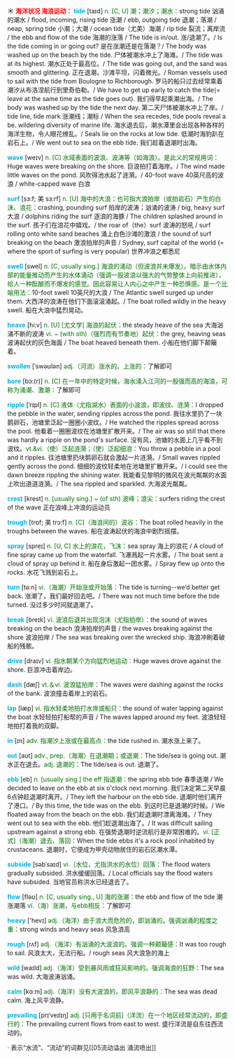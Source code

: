 ☀ <font color="red">**海洋状况 海浪运动：**</font>
<font color="sky blue">**tide**</font> [taɪd]
<font color="rgb(227, 108, 9)">n. [C, U] 潮；潮汐；潮水：</font>strong tide 汹涌的潮水 / flood, incoming, rising tide 涨潮 / ebb, outgoing tide 退潮；落潮 / neap, spring tide 小潮；大潮 / ocean tide（尤美）海潮 / rip tide 裂流；离岸流 / the ebb and flow of the tide 海潮的涨落 / The tide is in/out. 涨/退潮了。/ Is the tide coming in or going out? 是在涨潮还是在落潮？/ The body was washed up on the beach by the tide. 尸体被潮水冲上了海滩。/ The tide was at its highest. 潮水正处于最高位。/ The tide was going out, and the sand was smooth and glittering. 正在退潮，沙滩平坦，闪着微光。/ Roman vessels used to sail with the tide from Boulogne to Richborough. 罗马的船只过去经常乘着潮汐从布洛涅航行到里奇伯勒。/ We have to get up early to catch the tide(= leave at the same time as the tide goes out). 我们得早起乘潮出海。/ The body was washed up by the tide the next day. 第二天尸体被潮水冲上了岸。/ tide line, tide mark 涨潮线；潮标 / When the sea recedes, tide pools reveal a be. wildering diversity of marine life. 海水退去后，潮水潭里会出现各种各样的海洋生物，令人眼花缭乱。/ Seals lie on the rocks at low tide. 低潮时海豹趴在岩石上。/ We went out to sea on the ebb tide. 我们趁着退潮时出海。

<font color="sky blue">**wave**</font> [weɪv] 
<font color="rgb(227, 108, 9)">n. [C] 水域表面的波浪、波涛等（如海浪）。是此义的常规用词：</font>Huge waves were breaking on the shore. 巨浪拍打着海岸。/ The wind made little waves on the pond. 风吹得池水起了涟漪。/ 40-foot wave 40英尺高的波浪 / white-capped wave 白浪
 
<font color="sky blue">**surf**</font> [sɜ:f; 美 sɜ:rf]
<font color="rgb(227, 108, 9)">n. [U] 海中的大浪；也可指大浪拍岸（或拍岩石）产生的白沫、浪花：</font>crashing, pounding surf 拍岸的波涛；汹涌的波涛 / big, heavy surf 大浪 / dolphins riding the surf 逐浪的海豚 / The children splashed around in the surf. 孩子们在浪花中嬉戏。/ the roar of（the）surf 波涛的怒吼 / surf rolling onto white sand beaches 涌上白色沙滩的激浪 / the sound of surf breaking on the beach 激浪拍岸的声音 / Sydney, surf capital of the world (= where the sport of surfing is very popular) 世界冲浪之都悉尼

<font color="sky blue">**swell**</font> [swel] 
<font color="rgb(227, 108, 9)">n. [C, usually sing.] 海浪的涌动（但波浪并未爆发）。暗示由水体内部的能量推动而产生的水体涌动（强调一股波浪以强大的气势整体上向前推进），给人一种酝酿而不爆发的感觉。因此容易让人内心之中产生一种恐惧感。是一个比喻用法：</font>10-foot swell 10英尺的大浪 / The Atlantic swell surged up under them. 大西洋的浪涛在他们下面滚滚涌起。/ The boat rolled wildly in the heavy swell. 船在大浪中猛烈晃动。
 
<font color="sky blue">**heave**</font> [hi:v]
<font color="rgb(227, 108, 9)">n. [U] [尤文学] 海浪的起伏：</font>the steady heave of the sea 大海汹涌不断的波涛 <font color="rgb(227, 108, 9)">vi. ~ (with sth)（强烈而有节奏地）起伏：</font>the grey, heaving seas 波涛起伏的灰色海面 / The boat heaved beneath them. 小船在他们脚下颠簸着。

<font color="sky blue">**swollen**</font> [ˈswəʊlən]
<font color="rgb(227, 108, 9)">adj.（河流）涨水的、上涨的：</font>了解即可
           
<font color="sky blue">**bore**</font> [bɔ:(r)]
<font color="rgb(227, 108, 9)">n. [C] 在一年中的特定时候，海水涌入江河的一股强而高的海浪，可称为涌潮、激潮：</font>了解即可
           
<font color="sky blue">**ripple**</font> [ˈrɪpl]
<font color="rgb(227, 108, 9)">n. [C] 液体（尤指湖水）表面的小波浪，即波纹、涟漪：</font>I dropped the pebble in the water, sending ripples across the pond. 我往水里扔了一块鹅卵石，池塘里泛起一圈圈小波纹。/ He watched the ripples spread across the pool. 他看着一圈圈波纹在池塘里扩散开来。/ The air was so still that there was hardly a ripple on the pond's surface. 没有风，池塘的水面上几乎看不到波纹。<font color="rgb(227, 108, 9)">vt.&vi.（使）泛起涟漪；（使）泛起细浪：</font>You throw a pebble in a pool and it ripples. 往池塘里扔块鹅卵石就会激起一片涟漪。/ Small waves rippled gently across the pond. 细细的波纹轻柔地在池塘里扩散开来。/ I could see the dawn breeze rippling the shining water. 我能看见黎明的微风在波光粼粼的水面上吹出道道涟漪。/ The sea rippled and sparkled. 大海波光粼粼。
           
<font color="sky blue">**crest**</font> [krest]
<font color="rgb(227, 108, 9)">n. [usually sing.] ~ (of sth) 波峰；浪尖：</font>surfers riding the crest of the wave 正在浪峰上冲浪的运动员
           
<font color="sky blue">**trough**</font> [trɒf; 美 trɔ:f]
<font color="rgb(227, 108, 9)">n. [C]（海浪间的）波谷：</font>The boat rolled heavily in the troughs between the waves. 船在波涛起伏的海浪中剧烈摇摆。

<font color="sky blue">**spray**</font> [spreɪ] 
<font color="rgb(227, 108, 9)">n. [U, C] 水上的浪花，飞沫：</font>sea spray 海上的浪花 / A cloud of fine spray came up from the waterfall. 飞瀑溅起一片水雾。/ The boat sent a cloud of spray up behind it. 船在身后激起一团水雾。/ Spray flew up onto the rocks. 水花飞溅到岩石上。 

<font color="sky blue">**turn**</font> [tə:n] 
<font color="rgb(227, 108, 9)">vi.（海潮）开始涨或开始落：</font>The tide is turning--we’d better get back. 涨潮了，我们最好回去吧。/ There was not much time before the tide turned. 没过多少时间就退潮了。

<font color="sky blue">**break**</font> [breɪk] 
<font color="rgb(227, 108, 9)">vi. 波浪后退并出现泡沫（尤指拍岸）：</font>the sound of waves breaking on the beach 浪涛拍岸的声音 / the waves breaking against the shore 波浪拍岸 / The sea was breaking over the wrecked ship. 海浪冲刷着破船的残骸。

<font color="sky blue">**drive**</font> [draɪv] 
<font color="rgb(227, 108, 9)">vi. 指水朝某个方向猛烈地运动：</font>Huge waves drove against the shore. 巨浪冲击着岸边。

<font color="sky blue">**dash**</font> [dæʃ] 
<font color="rgb(227, 108, 9)">vt.＆vi. 波浪猛拍岸：</font>The waves were dashing against the rocks of the bank. 波浪撞击着岸上的岩石。

<font color="sky blue">**lap**</font> [læp] 
<font color="rgb(227, 108, 9)">vi. 指水轻柔地拍打水岸或船只：</font>the sound of water lapping against the boat 水轻轻拍打船帮的声音 / The waves lapped around my feet. 波浪轻轻地拍打着我的双脚。

<font color="sky blue">**in**</font> [ɪn] 
<font color="rgb(227, 108, 9)">adv. 指潮汐上涨或在最高点：</font>the tide rushed in. 潮水涨上来了。

<font color="sky blue">**out**</font> [aʊt] 
<font color="rgb(227, 108, 9)">adv., prep.（海潮）在退潮期；或退潮：</font>The tide/sea is going out. 潮水正在退去。<font color="rgb(227, 108, 9)">adj. 退潮的：</font>The tide/sea is out. 退潮了。
           
<font color="sky blue">**ebb**</font> [eb]
<font color="rgb(227, 108, 9)">n. [usually sing.] the eff 指退潮：</font>the spring ebb tide 春季退潮 / We decided to leave on the ebb at six o'clock next morning. 我们决定第二天早晨6点钟趁退潮时离开。/ They left the harbour on the ebb tide. 退潮时他们离开了港口。/ By this time, the tide was on the ebb. 到这时已是退潮的时候。/ We floated away from the beach on the ebb. 我们趁退潮时漂离海滩。/ They went out to sea with the ebb. 他们趁退潮出海了。/ It was difficult sailing upstream against a strong ebb. 在强势退潮时逆流航行是非常困难的。<font color="rgb(227, 108, 9)">vi. [正式]（海潮）退去、落回：</font>When the tide ebbs it's a rock pool inhabited by crustaceans. 退潮时，它便成为甲壳动物居住的岩石区潮水潭。
           
<font color="sky blue">**subside**</font> [səbˈsaɪd]
<font color="rgb(227, 108, 9)">vi.（水位，尤指洪水的水位）回落：</font>The flood waters gradually subsided. 洪水缓缓回落。/ Local officials say the flood waters have subsided. 当地官员称洪水已经退去了。

<font color="sky blue">**flow**</font> [fləʊ] 
<font color="rgb(227, 108, 9)">n. [C, usually sing., U] 海的涨潮：</font>the ebb and flow of the tide 潮涨潮落 <font color="rgb(227, 108, 9)">vi.（海）涨潮，与ebb相反：</font>了解即可

<font color="sky blue">**heavy**</font> ['hevɪ] 
<font color="rgb(227, 108, 9)">adj.（海洋）由于浪大而危险的，即汹涌的。强调汹涌的程度之重：</font>strong winds and heavy seas 风急浪高

<font color="sky blue">**rough**</font> [rʌf] 
<font color="rgb(227, 108, 9)">adj.（海洋）有汹涌的大波浪的。强调一种颠簸感：</font>It was too rough to sail. 风浪太大，无法行船。/ rough seas 风大浪急的海上

<font color="sky blue">**wild**</font> [waɪld] 
<font color="rgb(227, 108, 9)">adj.（海洋）受到暴风雨或狂风影响的。强调海浪的狂野：</font>The sea was wild. 大海波涛汹涌。

<font color="sky blue">**calm**</font> [kɑːm] 
<font color="rgb(227, 108, 9)">adj.（海洋）没有大波浪的，即风平浪静的：</font>The sea was dead calm. 海上风平浪静。
           
<font color="sky blue">**prevailing**</font> [prɪˈveɪlɪŋ]
<font color="rgb(227, 108, 9)">adj. [只用于名词前]（洋流）在一个地区经常流动的，即盛行的：</font>The prevailing current flows from east to west. 盛行洋流是自东往西流动的。

· 表示“水流”、“流动”的词群见[[05流动溢出 涌流喷出]]